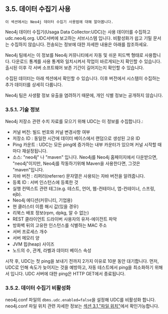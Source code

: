 ## 3.5. 데이터 수집기 사용

```
이 섹션에서는 Neo4j 데이터 수집기 사용법에 대해 알아봅니다. 
```

Neo4j 데이터 수집기(Usaga Data Collector:UDC)는 사용 데이터를 수집하고 udc.neo4j.org. UDC서버에 보고하는 서브시스템 입니다. 비활성화가 쉽고 기밀 문서는 수집하지 않습니다. 전송되는 정보에 대한 자세한 내용은 아래를 참조하세요.

Neo4j 팀에서는 이 정보를 Neo4j 커뮤니티에서 자동 및 쉬운 피드백 형태로 사용합니다. 다운로드 통계를 사용 통계와 일치시켜서 작업이 바르게되는지 확인할 수 있습니다. 출시된 이후 각 서버 소프트웨어 보존 기간이 길어지는지 확인할 수 있습니다.

수집된 데이터는 아래 섹션에서 확인할 수 있습니다. 이후 버전에서 시스템이 수집하는 추가 데이터를 상세히 다룹니다.  

Neo4j 팀은 사생활 정보 유출을 염려하기 때문에, 개인 식별 정보는 공개하지 않습니다. 

### 3.5.1. 기술 정보

Neo4j 저장소 관련 수치 자료를 모으기 위해 UDC는 이 정보를 수집합니다.:

- 커널 버전: 빌드 번호와 커널 변경사항 여부 
- 저장소 ID : 동일한 시간에 데이터 베이스에서 랜덤으로 생성된 고유 ID
- Ping 카운트 : UDC는 모든 ping에 증가하는 내부 카운터가 있으며 커널 시작할 때마다 재설정됩니다.
- 소스: "neo4j" 나 "maven" 입니다. Neo4j를 Neo4j 홈페이지에서 다운받으면, "neo4j"이지만, Neo4j를 작동하기위해 Maven을 사용한다면, 그것은 "maven"입니다.
- 자바 버전 : 리퍼러(referrer) 문자열은 사용되는 자바 버전을 알려줍니다.
- 등록 ID : 서버 인스턴스에 등록한 것
- 실행 컨텍스트 관련 테그(e.g. 테스트, 언어, 웹-컨테이너, 앱-컨테이너, 스프링, ejb).
- Neo4j 에디션(커뮤니티, 기업용)
- 현 클러스터 이름 해시 값(있을 경우)
- 리북스 배포 정보(rpm, dpkg, 알 수 없는)
- REST 클라이언트 드라이버 사용자의 유저-에이전트 파악
- 방화벽 뒤의 고유한 인스턴스를 식별하는 MAC 주소
- 서버 프로세스 개수
- 서버 메모리 양
- JVM 힙(heap) 사이즈
- 노드의 수, 관계, 라벨과 데이터 베이스 속성

시작 후, UDC는 첫 ping을 보내기 전까지 2가지 이유로 10분 동안 대기합니다. 먼저, UDC로 인해 속도가 늦어지는 것을 예방하고, 자동 테스트에서 ping을 최소화하기 위해서 입니다. UDC 서버에 대한 ping은 HTTP GET에서 종료됩니다. 

### 3.5.2. 데이터 수집기 비활성화

neo4j.conf 파일의 ```dbms.udc.enabled=false```을 설정해 UDC를 비활성화 합니다. neo4j.conf 파일 위치 관련 자세한 정보는 [섹션 3.1,"파일 위치"](./file-locations.md)에서 확인가능합니다. 



